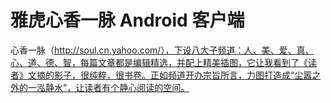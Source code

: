 雅虎心香一脉 Android 客户端
==========

心香一脉（http://soul.cn.yahoo.com/），下设八大子频道：人、美、爱、真、心、道、德、智，每篇文章都是编辑精选，并配上精美插图，它让我看到了《读者》文摘的影子，很纯粹，很书卷。正如频道开办宗旨所言，力图打造成“尘嚣之外的一泓静水”，让读者有个静心阅读的空间。